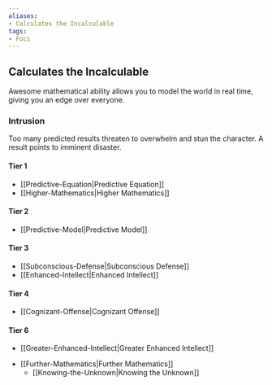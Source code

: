 ```yaml
---
aliases:
- Calculates the Incalculable
tags:
- Foci
---
```


  
## Calculates the Incalculable  
Awesome mathematical ability allows you to model the world in real time, giving you an edge over everyone.  
 ### Intrusion  
Too many predicted results threaten to overwhelm and stun the character. A result points to imminent disaster.   
#### Tier 1    
* [[Predictive-Equation|Predictive Equation]]  
* [[Higher-Mathematics|Higher Mathematics]]  
#### Tier 2    
* [[Predictive-Model|Predictive Model]]  
#### Tier 3    
  - [[Subconscious-Defense|Subconscious Defense]]  
  - [[Enhanced-Intellect|Enhanced Intellect]]  
#### Tier 4    
* [[Cognizant-Offense|Cognizant Offense]]  
#### Tier 6    
  - [[Greater-Enhanced-Intellect|Greater Enhanced Intellect]]  
* [[Further-Mathematics|Further Mathematics]]  
  - [[Knowing-the-Unknown|Knowing the Unknown]]